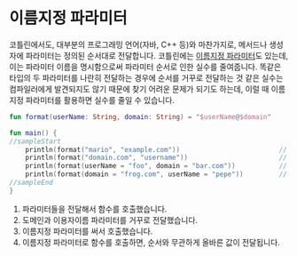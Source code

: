 # 이름지정 파라미터

코틀린에서도, 대부분의 프로그래밍 언어(자바, C++ 등)와 마찬가지로, 메서드나 생성자에 파라미터는 정의된 순서대로 전달합니다. 코틀린에는 [이름지정 파라미터](https://kotlinlang.org/docs/reference/functions.html#named-arguments)도 있는데, 이는 파라미터 이름을 명시함으로써 파라미터 순서로 인한 실수를 줄여줍니다. 똑같은 타입의 두 파라미터를 나란히 전달하는 경우에 순서를 거꾸로 전달하는 것 같은 실수는 컴파일러에게 발견되지도 않기 때문에 찾기 어려운 문제가 되기도 하는데, 이럴 때 이름지정 파라미터를 활용하면 실수를 줄일 수 있습니다.

```kotlin
fun format(userName: String, domain: String) = "$userName@$domain"

fun main() {
//sampleStart
    println(format("mario", "example.com"))                         // 1
    println(format("domain.com", "username"))                       // 2
    println(format(userName = "foo", domain = "bar.com"))           // 3
    println(format(domain = "frog.com", userName = "pepe"))         // 4
//sampleEnd
}
```

1. 파라미터들을 전달해서 함수를 호출했습니다.
2. 도메인과 이용자이름 파라미터를 거꾸로 전달했습니다.
3. 이름지정 파라미터를 써서 호출했습니다.
4. 이름지정 파라미터로 함수를 호출하면, 순서와 무관하게 올바른 값이 전달됩니다.
